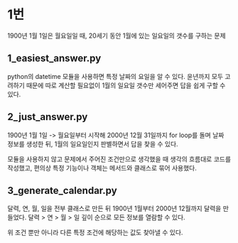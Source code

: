 # 1번

1900년 1월 1일은 월요일일 때, 20세기 동안 1월에 있는 일요일의 갯수를 구하는 문제



## 1_easiest_answer.py

python의 datetime 모듈을 사용하면 특정 날짜의 요일을 알 수 있다. 윤년까지 모두 고려하기 때문에 따로 계산할 필요없이 1월의 일요일 갯수만 세어주면 답을 쉽게 구할 수 있다.



## 2_just_answer.py

1900년 1월 1일 -> 월요일부터 시작해 2000년 12월 31일까지 for loop를 돌며 날짜 정보를 생성한 뒤, 1월의 일요일인지 판별하면서 답을 찾을 수 있다.

모듈을 사용하지 않고 문제에서 주어진 조건만으로 생각했을 때 생각의 흐름대로 코드를 작성했고, 편의상 특정 기능이나 객체는 메서드와 클래스로 묶어 사용했다.



## 3_generate_calendar.py

달력, 연, 월, 일을 전부 클래스로 만든 뒤 1900년 1월부터 2000년 12월까지 달력을 만들었다. 달력 > 연 > 월 > 일 깊이 순으로 모든 정보를 열람할 수 있다.

위 조건 뿐만 아니라 다른 특정 조건에 해당하는 값도 찾아낼 수 있다.